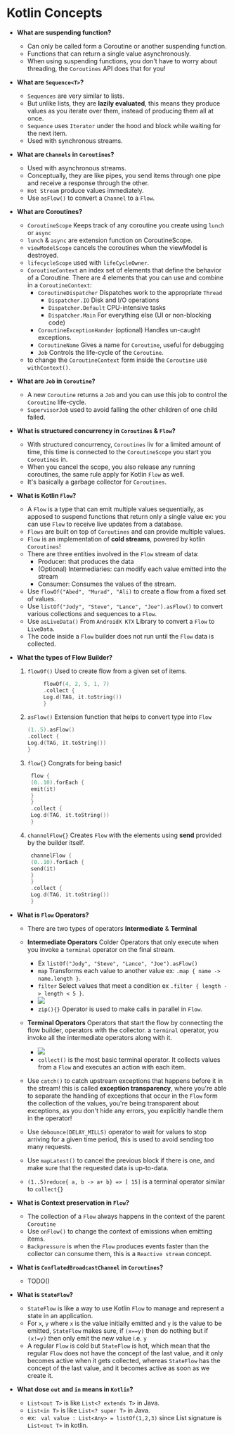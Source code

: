 # Kotlin Concepts

* **What are suspending function?**
    - Can only be called form a Coroutine or another suspending function.
    - Functions that can return a single value asynchronously.
    - When using suspending functions, you don't have to worry about threading, the `Coroutines` API does that for you!

* **What are `Sequence<T>`?**
    - `Sequences` are very similar to lists.
    - But unlike lists, they are **lazily evaluated**, this means they produce values as you iterate over them, instead
      of producing them all at once.
    - `Sequence` uses `Iterator` under the hood and block while waiting for the next item.
    - Used with synchronous streams.

* **What are `Channels` in `Coroutines`?**
    - Used with asynchronous streams.
    - Conceptually, they are like pipes, you send items through one pipe and receive a response through the other.
    - `Hot Stream` produce values immediately.
    - Use `asFlow()` to convert a `Channel` to a `Flow`.


* **What are Coroutines?**
    - `CoroutineScope` Keeps track of any coroutine you create using `lunch` or `async`
    - `lunch` & `async` are extension function on CoroutineScope.
    - `viewModelScope` cancels the coroutines when the viewModel is destroyed.
    - `lifecycleScope` used with `lifeCycleOwner`.
    - `CoroutineContext` an index set of elements that define the behavior of a Coroutine. There are 4 elements that you
      can use and combine in a `CoroutineContext`:
        - `CoroutineDispatcher` Dispatches work to the appropriate `Thread`
            - `Dispatcher.IO` Disk and I/O operations
            - `Dispatcher.Default` CPU-intensive tasks
            - `Dispatcher.Main` For everything else (UI or non-blocking code)
        - `CoroutineExceptionHander` (optional) Handles un-caught exceptions.
        - `CoroutineName` Gives a name for `Coroutine`, useful for debugging
        - `Job` Controls the life-cycle of the `Coroutine`.
    - to change the `CoroutineContext` form inside the `Coroutine` use `withContext()`.

* **What are `Job` in `Coroutine`?**
    - A new `Coroutine` returns a `Job` and you can use this job to control the `Coroutine` life-cycle.
    - `SupervisorJob` used to avoid falling the other children of one child failed.

* **What is structured concurrency in `Coroutines` & `Flow`?**
    - With structured concurrency, `Coroutines` liv for a limited amount of time, this time is connected to
      the `CoroutineScope` you start you `Coroutines` in.
    - When you cancel the scope, you also release any running coroutines, the same rule apply for Kotlin `Flow` as well.
    - It's basically a garbage collector for `Coroutines`.

* **What is Kotlin `Flow`?**
    - A `Flow` is a type that can emit multiple values sequentially, as apposed to suspend functions that return only a
      single value ex: you can use `Flow` to receive live updates from a database.
    - `Flows` are built on top of `Coroutines` and can provide multiple values.
    - `Flow` is an implementation of **cold streams**, powered by kotlin `Coroutines`!
    - There are three entities involved in the `Flow` stream of data:
        - Producer: that produces the data
        - (Optional) Intermediaries: can modify each value emitted into the stream
        - Consumer: Consumes the values of the stream.
    - Use `flowOf("Abed", "Murad", "Ali)` to create a flow from a fixed set of values.
    - Use `listOf("Jody", "Steve", "Lance", "Joe").asFlow()` to convert various collections and sequences to a `Flow`.
    - Use `asLiveData()` From `AndroidX KTX` Library to convert a `Flow` to `LiveData`.
    - The code inside a `Flow` builder does not run until the `Flow` data is collected.

* **What the types of Flow Builder?**
    1. `flowOf()` Used to create flow from a given set of items.
       ```kotlin
            flowOf(4, 2, 5, 1, 7)
            .collect {
            Log.d(TAG, it.toString())
            }
       ```
    2. `asFlow()` Extension function that helps to convert type into `Flow`
       ```kotlin
       (1..5).asFlow()
       .collect {
       Log.d(TAG, it.toString())
       }
       ```
    3. `flow{}` Congrats for being basic!
       ```kotlin
        flow {
        (0..10).forEach {
        emit(it)
        }
        }
        .collect {
        Log.d(TAG, it.toString())
        }       
        ```
    4. `channelFlow{}` Creates `Flow` with the elements using **send** provided by the builder itself.
       ```kotlin
        channelFlow {
        (0..10).forEach {
        send(it)
        }
        }
        .collect {
        Log.d(TAG, it.toString())
        }
       ```

* **What is `Flow` Operators?**
    - There are two types of operators **Intermediate** & **Terminal**
    - **Intermediate Operators** Colder Operators that only execute when you invoke a `terminal` operator on the final
      stream.
        - Ex `listOf("Jody", "Steve", "Lance", "Joe").asFlow()`
        - `map` Transforms each value to another value ex: `.map { name -> name.length }`.
        - `filter` Select values that meet a condition ex `.filter { length -> length < 5 }`.
        - ![](https://koenig-media.raywenderlich.com/uploads/2020/05/operators-650x366.png)
        - `zip(){}` Operator is used to make calls in parallel in `Flow`.
    - **Terminal Operators** Operators that start the flow by connecting the flow builder, operators with the collector.
      a `terminal` operator, you invoke all the intermediate operators along with it.
        - ![](https://koenig-media.raywenderlich.com/uploads/2020/05/flow-650x366.png)
        - `collect()` is the most basic terminal operator. It collects values from a `Flow` and executes an action with
          each item.

    - Use `catch()` to catch upstream exceptions that happens before it in the stream! this is called **exception
      transparency**, where you're able to separate the handling of exceptions that occur in the `Flow` form the
      collection of the values, you're being transparent about exceptions, as you don't hide any errors, you explicitly
      handle them in the operator!

    - Use `debounce(DELAY_MILLS)` operator to wait for values to stop arriving for a given time period, this is used to
      avoid sending too many requests.
    - Use `mapLatest()` to cancel the previous block if there is one, and make sure that the requested data is
      up-to-data.
    - `(1..5)reduce{ a, b -> a+ b} => [ 15]` is a terminal operator similar to `collect{}`

* **What is Context preservation in `Flow`?**
    - The collection of a `Flow` always happens in the context of the parent `Coroutine`
    - Use `onFlow()` to change the context of emissions when emitting items.
    - `Backpressure` is when the `Flow` produces events faster than the collector can consume them, this is
      a `Reactive stream` concept.

* **What is `ConflatedBroadcastChannel` in `Coroutines`?**
    - TODO()

* **What is `StateFlow`?**
    - `StateFlow` is like a way to use Kotlin `Flow` to manage and represent a state in an application.
    - For `x`, `y` where `x` is the value initially emitted and `y` is the value to be emitted, `StateFlow` makes sure,
      if `(x==y)` then do nothing but if `(x!=y)` then only emit the new value i.e. `y`
    - A regular `Flow` is cold but `StateFlow` is hot, which mean that the regular `Flow` does not have the concept of
      the last value, and it only becomes active when it gets collected, whereas `StateFlow`  has the concept of the
      last value, and it becomes active as soon as we create it.


* **What dose `out` and `in` means in `Kotlin`?**
    - `List<out T>` is like `List<? extends T>` in Java.
    - `List<in T>` is like `List<? super T>` in Java.
    - ex: ` val value : List<Any> = listOf(1,2,3)` since List signature is `List<out T>` in kotlin.
